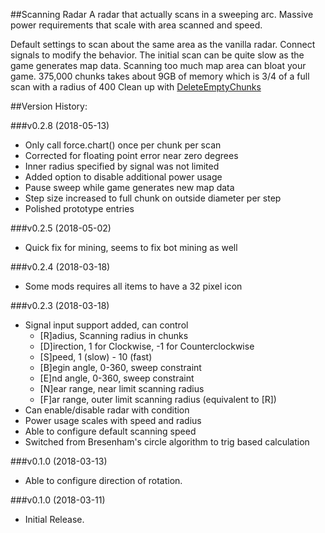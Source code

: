 ##Scanning Radar
A radar that actually scans in a sweeping arc. Massive power requirements that scale with area scanned and speed.

Default settings to scan about the same area as the vanilla radar.
Connect signals to modify the behavior.
The initial scan can be quite slow as the game generates map data.
Scanning too much map area can bloat your game. 
375,000 chunks takes about 9GB of memory which is 3/4 of a full scan with a radius of 400
Clean up with [DeleteEmptyChunks](https://mods.factorio.com/mod/DeleteEmptyChunks)

##Version History:

###v0.2.8 (2018-05-13)
  * Only call force.chart() once per chunk per scan
  * Corrected for floating point error near zero degrees
  * Inner radius specified by signal was not limited
  * Added option to disable additional power usage
  * Pause sweep while game generates new map data
  * Step size increased to full chunk on outside diameter per step
  * Polished prototype entries

###v0.2.5 (2018-05-02)
* Quick fix for mining, seems to fix bot mining as well

###v0.2.4 (2018-03-18)
* Some mods requires all items to have a 32 pixel icon

###v0.2.3 (2018-03-18)
* Signal input support added, can control
    * [R]adius, Scanning radius in chunks
    * [D]irection, 1 for Clockwise, -1 for Counterclockwise
    * [S]peed, 1 (slow) - 10 (fast)
    * [B]egin angle, 0-360, sweep constraint
    * [E]nd angle, 0-360, sweep constraint
    * [N]ear range, near limit scanning radius
    * [F]ar range, outer limit scanning radius (equivalent to [R])
* Can enable/disable radar with condition
* Power usage scales with speed and radius
* Able to configure default scanning speed
* Switched from Bresenham's circle algorithm to trig based calculation

###v0.1.0 (2018-03-13)
* Able to configure direction of rotation.

###v0.1.0 (2018-03-11)
* Initial Release.
